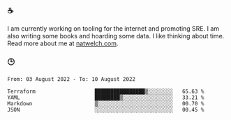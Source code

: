 ### ☕

I am currently working on tooling for the internet and promoting SRE. I am also writing some books and hoarding some data. I like thinking about time. Read more about me at [natwelch.com](https://natwelch.com).

### 🕒

<!--START_SECTION:waka-->

```text
From: 03 August 2022 - To: 10 August 2022

Terraform                   ████████████████▒░░░░░░░░   65.63 %
YAML                        ████████▒░░░░░░░░░░░░░░░░   33.21 %
Markdown                    ▒░░░░░░░░░░░░░░░░░░░░░░░░   00.70 %
JSON                        ░░░░░░░░░░░░░░░░░░░░░░░░░   00.45 %
```

<!--END_SECTION:waka-->
